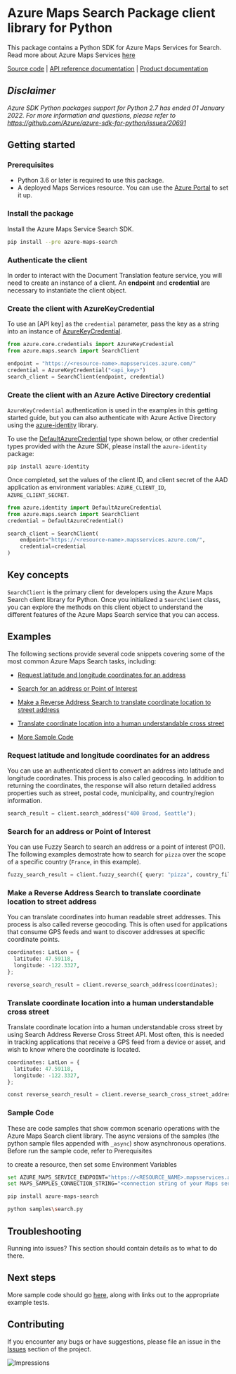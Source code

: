 # Azure Maps Search Package client library for Python

This package contains a Python SDK for Azure Maps Services for Search.
Read more about Azure Maps Services [here](https://docs.microsoft.com/azure/azure-maps/)

[Source code](https://github.com/Azure/azure-sdk-for-python/tree/main/sdk/maps/azure-maps-search) | [API reference documentation](https://docs.microsoft.com/rest/api/maps/search) | [Product documentation](https://docs.microsoft.com/azure/azure-maps/)

## _Disclaimer_

_Azure SDK Python packages support for Python 2.7 has ended 01 January 2022. For more information and questions, please refer to <https://github.com/Azure/azure-sdk-for-python/issues/20691>_

## Getting started

### Prerequisites

- Python 3.6 or later is required to use this package.
- A deployed Maps Services resource. You can use the [Azure Portal](https://docs.microsoft.com/azure/azure-maps/quick-demo-map-app) to set it up.

### Install the package

Install the Azure Maps Service Search SDK.

```bash
pip install --pre azure-maps-search
```

### Authenticate the client

In order to interact with the Document Translation feature service, you will need to create an instance of a client.
An **endpoint** and **credential** are necessary to instantiate the client object.

### Create the client with AzureKeyCredential

To use an [API key] as the `credential` parameter,
pass the key as a string into an instance of [AzureKeyCredential][azure-key-credential].

```python
from azure.core.credentials import AzureKeyCredential
from azure.maps.search import SearchClient

endpoint = "https://<resource-name>.mapsservices.azure.com/"
credential = AzureKeyCredential("<api_key>")
search_client = SearchClient(endpoint, credential)
```

### Create the client with an Azure Active Directory credential

`AzureKeyCredential` authentication is used in the examples in this getting started guide, but you can also
authenticate with Azure Active Directory using the [azure-identity][azure_identity] library.

To use the [DefaultAzureCredential][default_azure_credential] type shown below, or other credential types provided
with the Azure SDK, please install the `azure-identity` package:

```pip install azure-identity```

Once completed, set the values of the client ID, and client secret of the AAD application as environment variables:
`AZURE_CLIENT_ID`, `AZURE_CLIENT_SECRET`.

```python
from azure.identity import DefaultAzureCredential
from azure.maps.search import SearchClient
credential = DefaultAzureCredential()

search_client = SearchClient(
    endpoint="https://<resource-name>.mapsservices.azure.com/",
    credential=credential
)
```

## Key concepts

`SearchClient` is the primary client for developers using the Azure Maps Search client library for Python.
Once you initialized a `SearchClient` class, you can explore the methods on this client object to understand the different features of the Azure Maps Search service that you can access.

## Examples

The following sections provide several code snippets covering some of the most common Azure Maps Search tasks, including:

- [Request latitude and longitude coordinates for an address](#request-latitude-and-longitude-coordinates-for-an-address)

- [Search for an address or Point of Interest](#search-for-an-address-or-point-of-interest)

- [Make a Reverse Address Search to translate coordinate location to street address](#make-a-reverse-address-search-to-translate-coordinate-location-to-street-address)
- [Translate coordinate location into a human understandable cross street](#translate-coordinate-location-into-a-human-understandable-cross-street)
- [More Sample Code](#sample-code)

### Request latitude and longitude coordinates for an address

You can use an authenticated client to convert an address into latitude and longitude coordinates. This process is also called geocoding. In addition to returning the coordinates, the response will also return detailed address properties such as street, postal code, municipality, and country/region information.

```python
search_result = client.search_address("400 Broad, Seattle");
```

### Search for an address or Point of Interest

You can use Fuzzy Search to search an address or a point of interest (POI). The following examples demostrate how to search for `pizza` over the scope of a specific country (`France`, in this example).

```python
fuzzy_search_result = client.fuzzy_search({ query: "pizza", country_filter: "fr" });
```

### Make a Reverse Address Search to translate coordinate location to street address

You can translate coordinates into human readable street addresses. This process is also called reverse geocoding.
This is often used for applications that consume GPS feeds and want to discover addresses at specific coordinate points.

```python
coordinates: LatLon = {
  latitude: 47.59118,
  longitude: -122.3327,
};

reverse_search_result = client.reverse_search_address(coordinates);
```

### Translate coordinate location into a human understandable cross street

Translate coordinate location into a human understandable cross street by using Search Address Reverse Cross Street API. Most often, this is needed in tracking applications that receive a GPS feed from a device or asset, and wish to know where the coordinate is located.

```python
coordinates: LatLon = {
  latitude: 47.59118,
  longitude: -122.3327,
};

const reverse_search_result = client.reverse_search_cross_street_address(coordinates);
```

### Sample Code

These are code samples that show common scenario operations with the Azure Maps Search client library.
The async versions of the samples (the python sample files appended with `_async`) show asynchronous operations.
Before run the sample code, refer to Prerequisites
<!-- [Prerequisites](#Prerequisites) -->
to create a resource, then set some Environment Variables

```bash
set AZURE_MAPS_SERVICE_ENDPOINT="https://<RESOURCE_NAME>.mapsservices.azure.com"
set MAPS_SAMPLES_CONNECTION_STRING="<connection string of your Maps service>"

pip install azure-maps-search

python samples\search.py
```

## Troubleshooting

Running into issues? This section should contain details as to what to do there.

## Next steps

More sample code should go [here](https://github.com/Azure/azure-sdk-for-python/tree/main/sdk/maps/azure-maps-search/samples), along with links out to the appropriate example tests.

## Contributing

If you encounter any bugs or have suggestions, please file an issue in the [Issues](<https://github.com/Azure/azure-sdk-for-python/issues>) section of the project.

![Impressions](https://azure-sdk-impressions.azurewebsites.net/api/impressions/azure-sdk-for-python%2Fsdk%2Ftemplate%2Fazure-template%2FREADME.png)

<!-- LINKS -->
[azure_subscription]: https://azure.microsoft.com/free/
[azure_identity]: https://github.com/Azure/azure-sdk-for-python/blob/master/sdk/identity/azure-identity
[default_azure_credential]: https://github.com/Azure/azure-sdk-for-python/tree/main/sdk/identity/azure-identity#defaultazurecredential
[azure-key-credential]: https://aka.ms/azsdk/python/core/azurekeycredential
